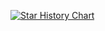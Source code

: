 [![Star History Chart](https://api.star-history.com/svg?repos=alacritty/alacritty,Swordfish90/cool-retro-term,Guake/guake,kovidgoyal/kitty,LukeSmithxyz/st,tmux-python/tmuxp,gnachman/iTerm2&type=Date)](https://star-history.com/#alacritty/alacritty&Swordfish90/cool-retro-term&Guake/guake&kovidgoyal/kitty&LukeSmithxyz/st&tmux-python/tmuxp&gnachman/iTerm2&Date)